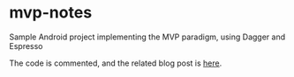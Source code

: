 mvp-notes
=========

Sample Android project implementing the MVP paradigm, using Dagger and Espresso

The code is commented, and the related blog post is [here].

[here]: http://corneliudascalu.github.io/model-view-presenter-in-android/
